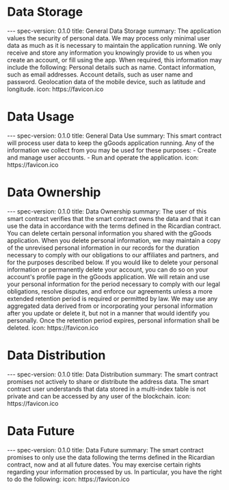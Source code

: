 <h1 class="clause">Data Storage</h1>
---
spec-version: 0.1.0
title: General Data Storage
summary: The  application values the security of personal data. We may process only minimal user data as much as it is necessary to maintain the  application running. We only receive and store any information you knowingly provide to us when you create an account, or fill using the app. When required, this information may include the following:
Personal details such as name.
Contact information, such as email addresses.
Account details, such as user name and password.
Geolocation data of the mobile device, such as latitude and longitude.
icon: https://favicon.ico

<h1 class="clause">Data Usage</h1>
---
spec-version: 0.1.0
title: General Data Use
summary: This smart contract will process user data to keep the gGoods application running. Any of the information we collect from you may be used for these purposes:
 - Create and manage user accounts.
 - Run and operate the application.
icon: https://favicon.ico

<h1 class="clause">Data Ownership</h1>
---
spec-version: 0.1.0
title: Data Ownership
summary: The user of this smart contract verifies that the smart contract owns the data and that it can use the data in accordance with the terms defined in the Ricardian contract.
You can delete certain personal information you shared with the gGoods application. When you delete personal information, we may maintain a copy of the unrevised personal information in our records for the duration necessary to comply with our obligations to our affiliates and partners, and for the purposes described below. If you would like to delete your personal information or permanently delete your account, you can do so on your account's profile page in the gGoods application.
We will retain and use your personal information for the period necessary to comply with our legal obligations, resolve disputes, and enforce our agreements unless a more extended retention period is required or permitted by law. We may use any aggregated data derived from or incorporating your personal information after you update or delete it, but not in a manner that would identify you personally. Once the retention period expires, personal information shall be deleted. 
icon: https://favicon.ico

<h1 class="clause">Data Distribution</h1>
---
spec-version: 0.1.0
title: Data Distribution
summary: The smart contract promises not actively to share or distribute the address data. The smart contract user understands that data stored in a multi-index table is not private and can be accessed by any user of the blockchain.
icon: https://favicon.ico

<h1 class="clause">Data Future</h1>
---
spec-version: 0.1.0
title: Data Future
summary: The smart contract promises to only use the data following the terms defined in the Ricardian contract, now and at all future dates. You may exercise certain rights regarding your information processed by us. In particular, you have the right to do the following: 
icon: https://favicon.ico
